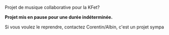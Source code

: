 Projet de musique collaborative pour la KFet?

**Projet mis en pause pour une durée indéterminée.**

Si vous voulez le reprendre, contactez Corentin/Albin, c'est un projet sympa
